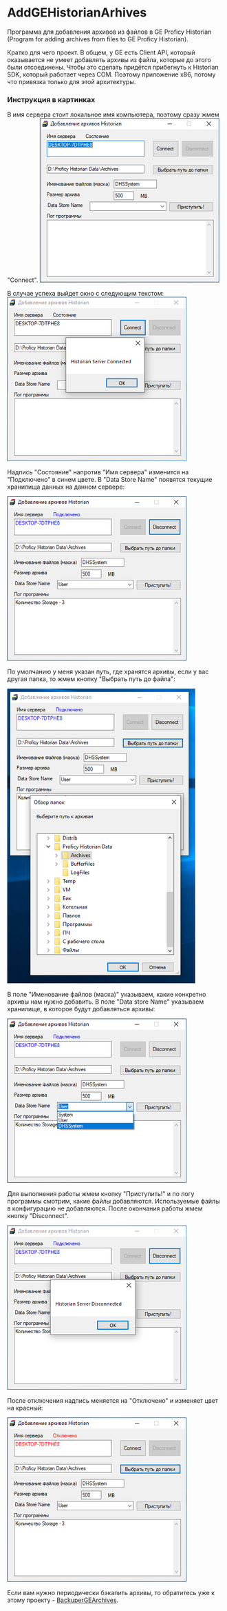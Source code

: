 # AddGEHistorianArhives

Программа для добавления архивов из файлов в GE Proficy Historian (Program for adding archives from files to GE Proficy Historian).

Кратко для чего проект. В общем, у GE есть Client API, который оказывается не умеет добавлять архивы из файла, которые до этого были отсоединены. Чтобы это сделать придётся прибегнуть к Historian SDK, который работает через COM. Поэтому приложение x86, потому что привязка только для этой архитектуры.

### Инструкция в картинках

В имя сервера стоит локальное имя компьютера, поэтому сразу жмем "Connect".
<img src="https://raw.githubusercontent.com/OlegBezverhii/AddGEHistorianArhives/refs/heads/main/Pictures/1.PNG"/>

В случае успеха выйдет окно с следующим текстом:
<img src="https://raw.githubusercontent.com/OlegBezverhii/AddGEHistorianArhives/refs/heads/main/Pictures/2.PNG"/>

Надпись "Состояние" напротив "Имя сервера" изменится на "Подключено" в синем цвете. В "Data Store Name" появятся текущие хранилища данных на данном сервере:

<img src="https://raw.githubusercontent.com/OlegBezverhii/AddGEHistorianArhives/refs/heads/main/Pictures/3.PNG"/>

По умолчанию у меня указан путь, где хранятся архивы, если у вас другая папка, то жмем кнопку "Выбрать путь до файла":

<img src="https://raw.githubusercontent.com/OlegBezverhii/AddGEHistorianArhives/refs/heads/main/Pictures/4.PNG"/>

В поле "Именование файлов (маска)" указываем, какие конкретно архивы нам нужно добавить. В поле "Data store Name" указываем хранилище, в которое будут добавляться архивы:

<img src="https://raw.githubusercontent.com/OlegBezverhii/AddGEHistorianArhives/refs/heads/main/Pictures/5.PNG"/>

Для выполнения работы жмем кнопку "Приступить!" и по логу программы смотрим, какие файлы добавляются. Используемые файлы в конфигурацию не добавляются.
После окончания работы жмем кнопку "Disconnect".

<img src="https://raw.githubusercontent.com/OlegBezverhii/AddGEHistorianArhives/refs/heads/main/Pictures/6.PNG"/>

После отключения надпись меняется на "Отключено" и изменяет цвет на красный:

<img src="https://raw.githubusercontent.com/OlegBezverhii/AddGEHistorianArhives/refs/heads/main/Pictures/7.PNG"/>


Если вам нужно периодически бэкапить архивы, то обратитесь уже к этому проекту - [BackuperGEArchives](https://github.com/OlegBezverhii/BackuperGEArchives).
